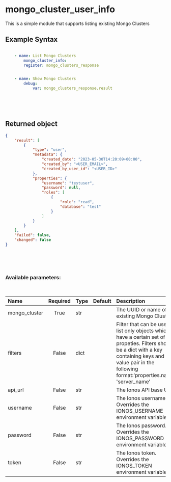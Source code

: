# mongo_cluster_user_info

This is a simple module that supports listing existing Mongo Clusters

## Example Syntax


```yaml

    - name: List Mongo Clusters
        mongo_cluster_info:
        register: mongo_clusters_response


    - name: Show Mongo Clusters
        debug:
            var: mongo_clusters_response.result

```

&nbsp;

&nbsp;
## Returned object
```json
{
    "result": [
        {
            "type": "user",
            "metadata": {
                "created_date": "2023-05-30T14:20:09+00:00",
                "created_by": "<USER_EMAIL>",
                "created_by_user_id": "<USER_ID>"
            },
            "properties": {
                "username": "testuser",
                "password": null,
                "roles": [
                    {
                        "role": "read",
                        "database": "test"
                    }
                ]
            }
        }
    ],
    "failed": false,
    "changed": false
}

```

&nbsp;

&nbsp;
### Available parameters:
&nbsp;

| Name | Required | Type | Default | Description |
| :--- | :---: | :--- | :--- | :--- |
| mongo_cluster | True | str |  | The UUID or name of an existing Mongo Cluster. |
| filters | False | dict |  | Filter that can be used to list only objects which have a certain set of propeties. Filters should be a dict with a key containing keys and value pair in the following format:'properties.name': 'server_name' |
| api_url | False | str |  | The Ionos API base URL. |
| username | False | str |  | The Ionos username. Overrides the IONOS_USERNAME environment variable. |
| password | False | str |  | The Ionos password. Overrides the IONOS_PASSWORD environment variable. |
| token | False | str |  | The Ionos token. Overrides the IONOS_TOKEN environment variable. |
